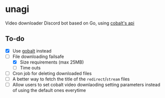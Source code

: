 # unagi

Video downloader Discord bot based on Go, using [cobalt's api](https://github.com/imputnet/cobalt)

## To-do

- [x] Use [gobalt](https://github.com/lostdusty/gobalt) instead
- [ ] File downloading failsafe
  - [x] Size requirements (max 25MB)
  - [ ] Time outs
- [ ] Cron job for deleting downloaded files
- [ ] A better way to fetch the title of the `redirect`/`stream` files
- [ ] Allow users to set cobalt video downlaoding setting parameters instead of using the default ones everytime 

